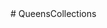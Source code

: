 <!-- # Ecommerce - An eCommerce Website

![GitHub repo size](https://img.shields.io/github/repo-size/codewithsadee/Ecommerce-ecommerce-website)
![GitHub stars](https://img.shields.io/github/stars/codewithsadee/Ecommerce-ecommerce-website?style=social)
![GitHub forks](https://img.shields.io/github/forks/codewithsadee/Ecommerce-ecommerce-website?style=social)
[![Twitter Follow](https://img.shields.io/twitter/follow/codewithsadee?style=social)](https://twitter.com/intent/follow?screen_name=codewithsadee)
[![YouTube Video Views](https://img.shields.io/youtube/views/3l8Lob4ysI0?style=social)](https://youtu.be/3l8Lob4ysI0)

Ecommerce is a fully responsive ecommerce website, maximum compatiblities in all mobile devices, built using HTML, CSS, and JavaScript.

## Demo

![Ecommerce Desktop Demo](./website-demo-image/desktop.png "Desktop Demo")
![Ecommerce Mobile Demo](./website-demo-image/mobile.png "Mobile Demo")

## Prerequisites

Before you begin, ensure you have met the following requirements:

- [Git](https://git-scm.com/downloads "Download Git") must be installed on your operating system.

## Installing Ecommerce

To install **Ecommerce**, follow these steps:

Linux and macOS:

```bash
sudo git clone https://github.com/codewithsadee/Ecommerce-ecommerce-website.git
```

Windows:

```bash
git clone https://github.com/codewithsadee/Ecommerce-ecommerce-website.git
```

## Contact

If you want to contact me you can reach me at [Twitter](https://www.twitter.com/codewithsadee).

## License

This project is **free to use** and does not contains any license. --># QueensCollections
